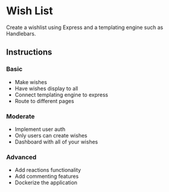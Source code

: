 # Wish List

<p>Create a wishlist using Express and a templating engine such as Handlebars.</p>

## Instructions

### Basic
<ul>
    <li>Make wishes</li>
    <li>Have wishes display to all</li>
    <li>Connect templating engine to express</li>
    <li>Route to different pages</li>
</ul>

### Moderate
<ul>
    <li>Implement user auth</li>
    <li>Only users can create wishes</li>
    <li>Dashboard with all of your wishes</li>
</ul>

### Advanced
<ul>
    <li>Add reactions functionality</li>
    <li>Add commenting features</li>
    <li>Dockerize the application</li>
</ul>